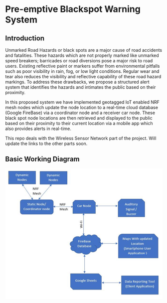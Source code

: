 # Pre-emptive Blackspot Warning System

## Introduction
Unmarked Road Hazards or black spots are a major cause of road accidents and fatalities. These hazards which are not properly marked like unmarked speed breakers; barricades or road diversions pose a major risk to road users. Existing reflective paint or markers suffer from environmental pitfalls such as poor visibility in rain, fog, or low light conditions. Regular wear and tear also reduces the visibility and reflective capability of these road hazard markings. To address these drawbacks, we propose a structured alert system that identifies the hazards and intimates the public based on their proximity. 

In this proposed system we have implemented geotagged IoT enabled NRF mesh nodes which update the node location to a real-time cloud database (Google FireBase) via a coordinator node and a receiver car node. These black spot node locations are then retrieved and displayed to the public based on their proximity to their current location via a mobile app which also provides alerts in real-time.

This repo deals with the Wireless Sensor Network part of the project. Will update the links to the other parts soon.

## Basic Working Diagram

![Proposed Block Diagram](https://github.com/HKpro2090/Pre-emptive-Blackspot-Warning-System/blob/main/Proposed%20Block%20Diagram.png?raw=true)
